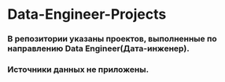# Data-Engineer-Projects

### В репозитории указаны проектов, выполненные по направлению Data Engineer(Дата-инженер).
### Источники данных не приложены.
